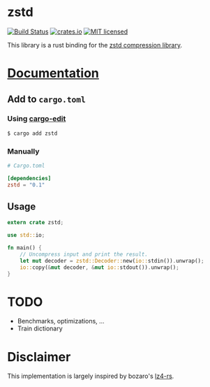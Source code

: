 # zstd

[![Build Status](https://travis-ci.org/Gyscos/zstd-rs.svg?branch=master)](https://travis-ci.org/Gyscos/zstd-rs)
[![crates.io](http://meritbadge.herokuapp.com/zstd)](https://crates.io/crates/zstd)
[![MIT licensed](https://img.shields.io/badge/license-MIT-blue.svg)](./LICENSE)

This library is a rust binding for the [zstd compression library][zstd].

# [Documentation][doc]

## Add to `cargo.toml`

### Using [cargo-edit][cargo-edit]

```bash
$ cargo add zstd
```

### Manually

```toml
# Cargo.toml

[dependencies]
zstd = "0.1"
```

## Usage

```rust
extern crate zstd;

use std::io;

fn main() {
	// Uncompress input and print the result.
	let mut decoder = zstd::Decoder::new(io::stdin()).unwrap();
	io::copy(&mut decoder, &mut io::stdout()).unwrap();
}
```

# TODO

* Benchmarks, optimizations, ...
* Train dictionary

# Disclaimer

This implementation is largely inspired by bozaro's [lz4-rs][lz4].

[zstd]: https://github.com/Cyan4973/zstd
[lz4]: https://github.com/bozaro/lz4-rs
[cargo-edit]: https://github.com/killercup/cargo-edit#cargo-add
[doc]: https://gyscos.github.io/zstd-rs/zstd/index.html
